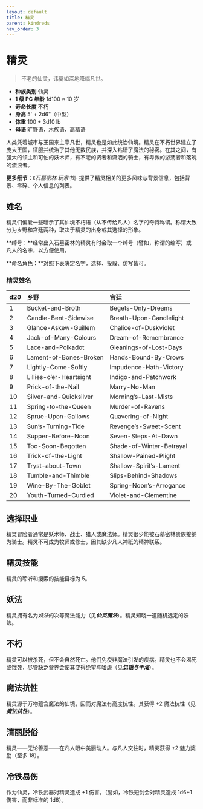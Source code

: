 ```yaml
---
layout: default
title: 精灵
parent: kindreds
nav_order: 3
---
```


# 精灵

> 不老的仙灵，讳莫如深地降临凡世。

- **种族类别**	仙灵
- **1 级 PC 年龄**	1d100 × 10 岁
- **寿命长度**	不朽
- **身高**	5' + 2d6"（中型）
- **体重**	100 + 3d10 lb
- **母语**	旷野语，木族语，高精语

人类凭着城市与王国来主宰凡世，精灵也是如此统治仙境。精灵在不朽世界建立了庞大王国，征服并统治了其他无数民族，并深入钻研了魔法的秘密。在其之间，有强大的领主和可怕的妖术师，有不老的贤者和潇洒的骑士，有卑微的游荡者和落魄的流浪者。

**更多细节：**《*石墓密林·玩家书*》提供了精灵相关的更多风味与背景信息，包括背景、零碎、个人信息的列表。

## 姓名

精灵们偏爱一些暗示了其仙境不朽语（从不传给凡人）名字的奇特称谓。称谓大致分为乡野和宫廷两种，取决于精灵的出身或其选择的形象。

**绰号：**经常出入石墓密林的精灵有时会取一个绰号（譬如，称谓的缩写）或凡人的名字，以方便使用。

**命名角色：**对照下表决定名字，选择、投骰、仿写皆可。

### 精灵姓名

| d20 | 乡野 | 宫廷 |
| :--- | :---------------------- | :----------------------- |
| 1 | Bucket-and-Broth | Begets-Only-Dreams |
| 2 | Candle-Bent-Sidewise | Breath-Upon-Candlelight |
| 3 | Glance-Askew-Guillem | Chalice-of-Duskviolet |
| 4 | Jack-of-Many-Colours | Dream-of-Remembrance |
| 5 | Lace-and-Polkadot | Gleanings-of-Lost-Days |
| 6 | Lament-of-Bones-Broken | Hands-Bound-By-Crows |
| 7 | Lightly-Come-Softly | Impudence-Hath-Victory |
| 8 | Lillies-o’er-Heartsight | Indigo-and-Patchwork |
| 9 | Prick-of-the-Nail | Marry-No-Man |
| 10 | Silver-and-Quicksilver | Morning’s-Last-Mists |
| 11 | Spring-to-the-Queen | Murder-of-Ravens |
| 12 | Sprue-Upon-Gallows | Quavering-of-Night |
| 13 | Sun’s-Turning-Tide | Revenge’s-Sweet-Scent |
| 14 | Supper-Before-Noon | Seven-Steps-At-Dawn |
| 15 | Too-Soon-Begotten | Shade-of-Winter-Betrayal |
| 16 | Trick-of-the-Light | Shallow-Pained-Plight |
| 17 | Tryst-about-Town | Shallow-Spirit’s-Lament |
| 18 | Tumble-and-Thimble | Slips-Behind-Shadows |
| 19 | Wine-By-The-Goblet | Spring-Noon’s-Arrogance |
| 20 | Youth-Turned-Curdled | Violet-and-Clementine |

## 选择职业

精灵冒险者通常是妖术师、战士、猎人或魔法师。精灵很少能被石墓密林贵族接纳为骑士。精灵不可成为牧师或修士，因其缺少凡人神祇的精神联系。

## 精灵技能

精灵的聆听和搜索的技能目标为 5。

## 妖法

精灵拥有名为*妖法*的次等魔法能力（见***仙灵魔法***）。精灵知晓一道随机选定的妖法。

## 不朽

精灵可以被杀死，但不会自然死亡。他们免疫非魔法引发的疾病。精灵也不会渴死或饿死，尽管缺乏营养会使其变得绝望与嗜虐（见***饥饿与干渴***）。

## 魔法抗性

精灵源于万物蕴含魔法的仙境，因而对魔法有高度抗性。其获得 +2 魔法抗性（见***魔法抗性***）。

## 清丽脱俗

精灵——无论善恶——在凡人眼中美丽动人。与凡人交往时，精灵获得 +2 魅力奖励（至多 18）。

## 冷铁易伤

作为仙灵，冷铁武器对精灵造成 +1 伤害。（譬如，冷铁短剑会对精灵造成 1d6+1 伤害，而非标准的 1d6）。

